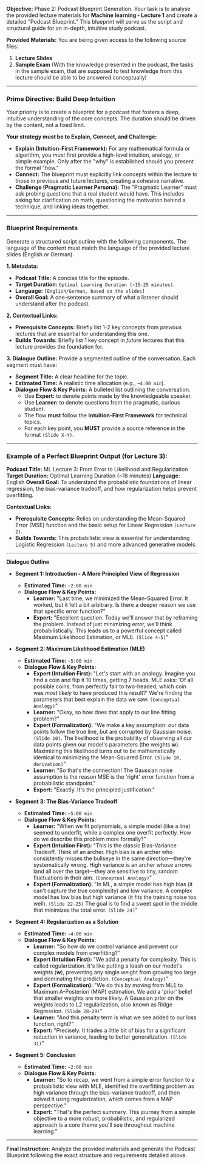 **Objective:**
Phase 2: Podcast Blueprint Generation. Your task is to analyse the provided lecture materials for **Machine learning - Lecture 1** and create a detailed "Podcast Blueprint." This blueprint will serve as the script and structural guide for an in-depth, intuitive study podcast.

**Provided Materials:**
You are being given access to the following source files:
1.  **Lecture Slides**
2. **Sample Exam** (With the knowledge presented in the podcast, the tasks in the sample exam, that are supposed to test knowledge from this lecture should be able to be answered conceptually)

---

### **Prime Directive: Build Deep Intuition**

Your priority is to create a blueprint for a podcast that fosters a deep, intuitive understanding of the core concepts. The duration should be driven by the content, not a fixed limit.

**Your strategy must be to Explain, Connect, and Challenge:**
*   **Explain (Intuition-First Framework):** For any mathematical formula or algorithm, you *must* first provide a high-level intuition, analogy, or simple example. Only after the "why" is established should you present the formal "how."
*   **Connect:** The blueprint must explicitly link concepts within the lecture to those in previous and future lectures, creating a cohesive narrative.
*   **Challenge (Pragmatic Learner Persona):** The "Pragmatic Learner" must ask probing questions that a real student would have. This includes asking for clarification on math, questioning the motivation behind a technique, and linking ideas together.

---

### **Blueprint Requirements**

Generate a structured script outline with the following components. The language of the content must match the language of the provided lecture slides (English or German).

**1. Metadata:**
*   **Podcast Title:** A concise title for the episode.
*   **Target Duration:** `Optimal Learning Duration (~15-25 minutes)`.
*   **Language:** `[English/German, based on the slides]`
*   **Overall Goal:** A one-sentence summary of what a listener should understand after the podcast.

**2. Contextual Links:**
*   **Prerequisite Concepts:** Briefly list 1-2 key concepts from *previous* lectures that are essential for understanding this one.
*   **Builds Towards:** Briefly list 1 key concept in *future* lectures that this lecture provides the foundation for.

**3. Dialogue Outline:**
Provide a segmented outline of the conversation. Each segment must have:
*   **Segment Title:** A clear headline for the topic.
*   **Estimated Time:** A realistic time allocation (e.g., `~4:00 min`).
*   **Dialogue Flow & Key Points:** A bulleted list outlining the conversation.
    *   Use **Expert:** to denote points made by the knowledgeable speaker.
    *   Use **Learner:** to denote questions from the pragmatic, curious student.
    *   The flow **must** follow the **Intuition-First Framework** for technical topics.
    *   For each key point, you **MUST** provide a source reference in the format `(Slide X-Y)`.

---

### **Example of a Perfect Blueprint Output (for Lecture 3):**

**Podcast Title:** ML Lecture 3: From Error to Likelihood and Regularization
**Target Duration:** Optimal Learning Duration (~18 minutes)
**Language:** English
**Overall Goal:** To understand the probabilistic foundations of linear regression, the bias-variance tradeoff, and how regularization helps prevent overfitting.

**Contextual Links:**
*   **Prerequisite Concepts:** Relies on understanding the Mean-Squared Error (MSE) function and the basic setup for Linear Regression `(Lecture 2)`.
*   **Builds Towards:** This probabilistic view is essential for understanding Logistic Regression `(Lecture 5)` and more advanced generative models.

---
**Dialogue Outline**

*   **Segment 1: Introduction - A More Principled View of Regression**
    *   **Estimated Time:** `~2:00 min`
    *   **Dialogue Flow & Key Points:**
        *   **Learner:** "Last time, we minimized the Mean-Squared Error. It worked, but it felt a bit arbitrary. Is there a deeper reason we use that specific error function?"
        *   **Expert:** "Excellent question. Today we'll answer that by reframing the problem. Instead of just minimizing error, we'll think probabilistically. This leads us to a powerful concept called Maximum Likelihood Estimation, or MLE. `(Slide 4-5)`"

*   **Segment 2: Maximum Likelihood Estimation (MLE)**
    *   **Estimated Time:** `~5:00 min`
    *   **Dialogue Flow & Key Points:**
        *   **Expert (Intuition First):** "Let's start with an analogy. Imagine you find a coin and flip it 10 times, getting 7 heads. MLE asks: 'Of all possible coins, from perfectly fair to two-headed, which coin was *most likely* to have produced this result?' We're finding the parameters that best explain the data we saw. `(Conceptual Analogy)`"
        *   **Learner:** "Okay, so how does that apply to our line fitting problem?"
        *   **Expert (Formalization):** "We make a key assumption: our data points follow the true line, but are corrupted by Gaussian noise. `(Slide 10)`. The likelihood is the probability of observing all our data points given our model's parameters (the weights **w**). Maximizing this likelihood turns out to be mathematically identical to minimizing the Mean-Squared Error. `(Slide 10, derivation)`"
        *   **Learner:** "So that's the connection! The Gaussian noise assumption is the reason MSE is the 'right' error function from a probabilistic standpoint."
        *   **Expert:** "Exactly. It's the principled justification."

*   **Segment 3: The Bias-Variance Tradeoff**
    *   **Estimated Time:** `~5:00 min`
    *   **Dialogue Flow & Key Points:**
        *   **Learner:** "When we fit polynomials, a simple model (like a line) seemed to underfit, while a complex one overfit perfectly. How do we describe this problem more formally?"
        *   **Expert (Intuition First):** "This is the classic Bias-Variance Tradeoff. Think of an archer. High bias is an archer who consistently misses the bullseye in the same direction—they're systematically wrong. High variance is an archer whose arrows land all over the target—they are sensitive to tiny, random fluctuations in their aim. `(Conceptual Analogy)`"
        *   **Expert (Formalization):** "In ML, a simple model has high bias (it can't capture the true complexity) and low variance. A complex model has low bias but high variance (it fits the training noise too well). `(Slide 22-23)` The goal is to find a sweet spot in the middle that minimizes the total error. `(Slide 24)`"

*   **Segment 4: Regularization as a Solution**
    *   **Estimated Time:** `~4:00 min`
    *   **Dialogue Flow & Key Points:**
        *   **Learner:** "So how do we control variance and prevent our complex models from overfitting?"
        *   **Expert (Intuition First):** "We add a penalty for complexity. This is called regularization. It's like putting a leash on our model's weights (**w**), preventing any single weight from growing too large and dominating the prediction. `(Conceptual Analogy)`"
        *   **Expert (Formalization):** "We do this by moving from MLE to Maximum A-Posteriori (MAP) estimation. We add a 'prior' belief that smaller weights are more likely. A Gaussian prior on the weights leads to L2 regularization, also known as Ridge Regression. `(Slide 28-29)`"
        *   **Learner:** "And this penalty term is what we see added to our loss function, right?"
        *   **Expert:** "Precisely. It trades a little bit of bias for a significant reduction in variance, leading to better generalization. `(Slide 31)`"

*   **Segment 5: Conclusion**
    *   **Estimated Time:** `~2:00 min`
    *   **Dialogue Flow & Key Points:**
        *   **Learner:** "So to recap, we went from a simple error function to a probabilistic view with MLE, identified the overfitting problem as high variance through the bias-variance tradeoff, and then solved it using regularization, which comes from a MAP perspective."
        *   **Expert:** "That's the perfect summary. This journey from a simple objective to a more robust, probabilistic, and regularized approach is a core theme you'll see throughout machine learning."

---

**Final Instruction:**
Analyze the provided materials and generate the Podcast Blueprint following the exact structure and requirements detailed above.